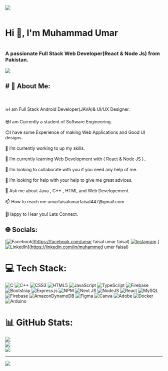 <img src="https://camo.githubusercontent.com/037de8ab87880ce0767db7b058c4a19d2c709ffc71fc06112e159407506a85d5/68747470733a2f2f73746f726167652e676f6f676c65617069732e636f6d2f677765622d756e69626c6f672d7075626c6973682d70726f642f6f726967696e616c5f696d616765732f616e64726f69645f31325f646576656c6f7065725f707265766965772e676966"/>
<br/><br/>
<h1 text-align="center"> Hi 👋, I'm Muhammad Umar <h1/>
  <h3>A passionate Full Stack Web Developer(React & Node Js) from Pakistan. </h3>
  <img src="https://raw.githubusercontent.com/andreasbm/readme/master/assets/lines/colored.png"/><br/>
 <h2> # 💫 About Me:</h2><br/><br/>
☕I am Full Stack Android Developer(JAVA)& UI/UX Designer.
<br><br>😎I am Currently a student of Software Engineering.<br><br>😉I have some Experience of making Web Applications and Good UI designs.<br><br>🔭 I’m currently working to up my skills.<br><br>🌱 I’m currently learning Web Development with ( React & Node JS )..<br><br>👯 I’m looking to collaborate with you if you need any help of me.<br><br>🤝 I’m looking for help with your help to give me great advices.<br><br>💬 Ask me about Java , C++ , HTML and Web Developement.<br><br>📫 How to reach me umarfaisalumarfaisal447@gmail.com<br><br>🥰Happy to Hear you! Lets Connect.


## 🌐 Socials:
[![Facebook](https://img.shields.io/badge/Facebook-%231877F2.svg?logo=Facebook&logoColor=white)](https://facebook.com/umar faisal umar faisal) [![Instagram](https://img.shields.io/badge/Instagram-%23E4405F.svg?logo=Instagram&logoColor=white)](https://instagram.com/uumarfaisal) [![LinkedIn](https://img.shields.io/badge/LinkedIn-%230077B5.svg?logo=linkedin&logoColor=white)](https://linkedin.com/in/muhammed umer faisal) 

# 💻 Tech Stack:
![C](https://img.shields.io/badge/c-%2300599C.svg?style=for-the-badge&logo=c&logoColor=white) ![C++](https://img.shields.io/badge/c++-%2300599C.svg?style=for-the-badge&logo=c%2B%2B&logoColor=white) ![CSS3](https://img.shields.io/badge/css3-%231572B6.svg?style=for-the-badge&logo=css3&logoColor=white) ![HTML5](https://img.shields.io/badge/html5-%23E34F26.svg?style=for-the-badge&logo=html5&logoColor=white) ![JavaScript](https://img.shields.io/badge/javascript-%23323330.svg?style=for-the-badge&logo=javascript&logoColor=%23F7DF1E) ![TypeScript](https://img.shields.io/badge/typescript-%23007ACC.svg?style=for-the-badge&logo=typescript&logoColor=white) ![Firebase](https://img.shields.io/badge/firebase-%23039BE5.svg?style=for-the-badge&logo=firebase) ![Bootstrap](https://img.shields.io/badge/bootstrap-%238511FA.svg?style=for-the-badge&logo=bootstrap&logoColor=white) ![Express.js](https://img.shields.io/badge/express.js-%23404d59.svg?style=for-the-badge&logo=express&logoColor=%2361DAFB) ![NPM](https://img.shields.io/badge/NPM-%23CB3837.svg?style=for-the-badge&logo=npm&logoColor=white) ![Next JS](https://img.shields.io/badge/Next-black?style=for-the-badge&logo=next.js&logoColor=white) ![NodeJS](https://img.shields.io/badge/node.js-6DA55F?style=for-the-badge&logo=node.js&logoColor=white) ![React](https://img.shields.io/badge/react-%2320232a.svg?style=for-the-badge&logo=react&logoColor=%2361DAFB) ![MySQL](https://img.shields.io/badge/mysql-%2300000f.svg?style=for-the-badge&logo=mysql&logoColor=white) ![Firebase](https://img.shields.io/badge/Firebase-039BE5?style=for-the-badge&logo=Firebase&logoColor=white) ![AmazonDynamoDB](https://img.shields.io/badge/Amazon%20DynamoDB-4053D6?style=for-the-badge&logo=Amazon%20DynamoDB&logoColor=white) ![Figma](https://img.shields.io/badge/figma-%23F24E1E.svg?style=for-the-badge&logo=figma&logoColor=white) ![Canva](https://img.shields.io/badge/Canva-%2300C4CC.svg?style=for-the-badge&logo=Canva&logoColor=white) ![Adobe](https://img.shields.io/badge/adobe-%23FF0000.svg?style=for-the-badge&logo=adobe&logoColor=white) ![Docker](https://img.shields.io/badge/docker-%230db7ed.svg?style=for-the-badge&logo=docker&logoColor=white) ![Arduino](https://img.shields.io/badge/-Arduino-00979D?style=for-the-badge&logo=Arduino&logoColor=white)
# 📊 GitHub Stats:
![](https://github-readme-stats.vercel.app/api?username=umarfaisal295c&theme=tokyonight&hide_border=false&include_all_commits=false&count_private=false)<br/>
![](https://github-readme-streak-stats.herokuapp.com/?user=umarfaisal295c&theme=tokyonight&hide_border=false)<br/>
![](https://github-readme-stats.vercel.app/api/top-langs/?username=umarfaisal295c&theme=tokyonight&hide_border=false&include_all_commits=false&count_private=false&layout=compact)

---
[![](https://visitcount.itsvg.in/api?id=umarfaisal295c&icon=0&color=0)](https://visitcount.itsvg.in)

<!-- Proudly created with GPRM ( https://gprm.itsvg.in ) -->
